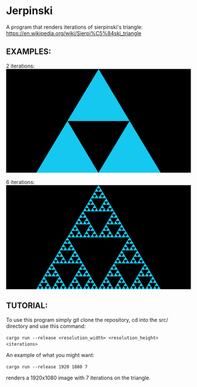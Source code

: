 # Jerpinski

A program that renders iterations of sierpinski's triangle: https://en.wikipedia.org/wiki/Sierpi%C5%84ski_triangle

## EXAMPLES:

2 iterations:
![alt text](https://github.com/James822/jerpinski/blob/master/jerpinski/example_renders/render_iterations_2.png?raw=true)

6 iterations:
![alt text](https://github.com/James822/jerpinski/blob/master/jerpinski/example_renders/render_iterations_6.png?raw=true)

## TUTORIAL:

To use this program simply git clone the repository,
cd into the src/ directory and use this command:

`cargo run --release <resolution_width> <resolution_height> <iterations> `

An example of what you might want:

`cargo run --release 1920 1080 7`

renders a 1920x1080 image with 7 iterations on the triangle.
